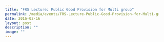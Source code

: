 ```yaml
---
title: "FRS Lecture: Public Good Provision for Multi group"
permalink: /media/events/FRS-Lecture-Public-Good-Provision-for-Multi-group/
date: 2016-02-16
layout: post
description: ""
image: ""
---
```

